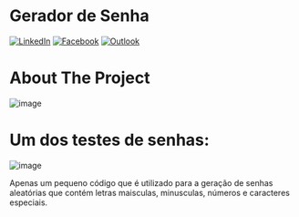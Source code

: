 # Gerador de Senha

[![LinkedIn][linkedin-shield]][linkedin-url]
[![Facebook][facebook-shield]][facebook-url]
[![Outlook][outlook-shield]][outlook-url]

<!-- PROJECTS -->

# About The Project
![image](https://img.shields.io/badge/Python-3776AB?style=for-the-badge&logo=python&logoColor=white)

# Um dos testes de senhas:
![image](https://user-images.githubusercontent.com/28869251/129823889-f3abc1c0-425f-4565-959a-dd0606b5fad2.png)


Apenas um pequeno código que é utilizado para a geração de senhas aleatórias que contém letras maisculas, minusculas, números e caracteres especiais. 


<!-- MARKDOWN LINKS & IMAGES -->
<!-- https://www.markdownguide.org/basic-syntax/#reference-style-links -->
[linkedin-shield]: https://img.shields.io/badge/-LinkedIn-black.svg?style=for-the-badge&logo=linkedin&colorB=555
[linkedin-url]: https://www.linkedin.com/in/eduardodanjour/
[facebook-shield]:	https://img.shields.io/badge/Facebook-1877F2?style=for-the-badge&logo=facebook&logoColor=555
[facebook-url]: https://www.facebook.com/eduardo.danjour/
[outlook-shield]:https://img.shields.io/badge/Microsoft_Outlook-0078D4?style=for-the-badge&logo=microsoft-outlook&logoColor=555
[outlook-url]: https://www.facebook.com/eduardo.danjour/


